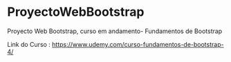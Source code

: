 # ProyectoWebBootstrap
Proyecto Web Bootstrap, curso em andamento- Fundamentos de Bootstrap

Link do Curso : https://www.udemy.com/curso-fundamentos-de-bootstrap-4/
